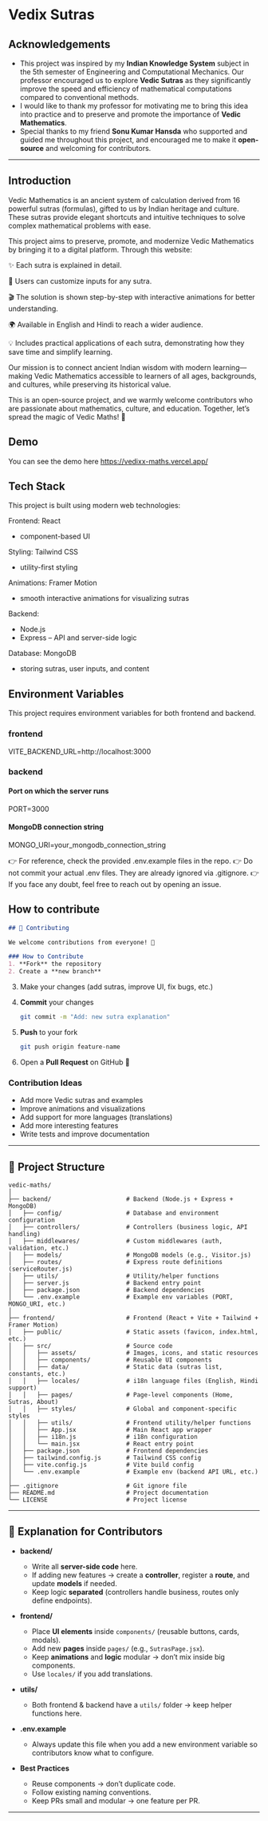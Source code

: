 
# Vedix Sutras






##  Acknowledgements

* This project was inspired by my **Indian Knowledge System** subject in the 5th semester of Engineering and Computational Mechanics. Our professor encouraged us to explore **Vedic Sutras** as they significantly improve the speed and efficiency of mathematical computations compared to conventional methods.
* I would like to thank my professor for motivating me to bring this idea into practice and to preserve and promote the importance of **Vedic Mathematics**.
* Special thanks to my friend **Sonu Kumar Hansda** who supported and guided me throughout this project, and encouraged me to make it **open-source** and welcoming for contributors.

---



## Introduction

Vedic Mathematics is an ancient system of calculation derived from 16 powerful sutras (formulas), gifted to us by Indian heritage and culture. These sutras provide elegant shortcuts and intuitive techniques to solve complex mathematical problems with ease.

This project aims to preserve, promote, and modernize Vedic Mathematics by bringing it to a digital platform. Through this website:

✨ Each sutra is explained in detail.

🧮 Users can customize inputs for any sutra.

🎬 The solution is shown step-by-step with interactive animations for better understanding.

🌍 Available in English and Hindi to reach a wider audience.

💡 Includes practical applications of each sutra, demonstrating how they save time and simplify learning.

Our mission is to connect ancient Indian wisdom with modern learning—making Vedic Mathematics accessible to learners of all ages, backgrounds, and cultures, while preserving its historical value.

This is an open-source project, and we warmly welcome contributors who are passionate about mathematics, culture, and education. Together, let’s spread the magic of Vedic Maths! 🚀
## Demo

You can see the demo here
https://vedixx-maths.vercel.app/
## Tech Stack

This project is built using modern web technologies:

Frontend: React
 + component-based UI

Styling: Tailwind CSS
 + utility-first styling

Animations: Framer Motion
 + smooth interactive animations for visualizing sutras

Backend:
 + Node.js
 + Express
 – API and server-side logic

Database: MongoDB
 + storing sutras, user inputs, and content
## Environment Variables

This project requires environment variables for both frontend and backend.

### frontend
VITE_BACKEND_URL=http://localhost:3000

### backend
#### Port on which the server runs
PORT=3000

#### MongoDB connection string
MONGO_URI=your_mongodb_connection_string

👉 For reference, check the provided .env.example files in the repo.
👉 Do not commit your actual .env files. They are already ignored via .gitignore.
👉 If you face any doubt, feel free to reach out by opening an issue.




## How to contribute
````markdown
## 🤝 Contributing  

We welcome contributions from everyone! 🎉  

### How to Contribute  
1. **Fork** the repository  
2. Create a **new branch**  

````

3. Make your changes (add sutras, improve UI, fix bugs, etc.)
4. **Commit** your changes

   ```bash
   git commit -m "Add: new sutra explanation"
   ```
5. **Push** to your fork

   ```bash
   git push origin feature-name
   ```
6. Open a **Pull Request** on GitHub 🚀

### Contribution Ideas

* Add more Vedic sutras and examples
* Improve animations and visualizations
* Add support for more languages (translations)
* Add more interesting features
* Write tests and improve documentation



---

## 📂 Project Structure

```
vedic-maths/
│
├── backend/                     # Backend (Node.js + Express + MongoDB)
│   ├── config/                  # Database and environment configuration
│   ├── controllers/             # Controllers (business logic, API handling)
│   ├── middlewares/             # Custom middlewares (auth, validation, etc.)
│   ├── models/                  # MongoDB models (e.g., Visitor.js)
│   ├── routes/                  # Express route definitions (serviceRouter.js)
│   ├── utils/                   # Utility/helper functions
│   ├── server.js                # Backend entry point
│   ├── package.json             # Backend dependencies
│   └── .env.example             # Example env variables (PORT, MONGO_URI, etc.)
│
├── frontend/                    # Frontend (React + Vite + Tailwind + Framer Motion)
│   ├── public/                  # Static assets (favicon, index.html, etc.)
│   ├── src/                     # Source code
│   │   ├── assets/              # Images, icons, and static resources
│   │   ├── components/          # Reusable UI components
│   │   ├── data/                # Static data (sutras list, constants, etc.)
│   │   ├── locales/             # i18n language files (English, Hindi support)
│   │   ├── pages/               # Page-level components (Home, Sutras, About)
│   │   ├── styles/              # Global and component-specific styles
│   │   ├── utils/               # Frontend utility/helper functions
│   │   ├── App.jsx              # Main React app wrapper
│   │   ├── i18n.js              # i18n configuration
│   │   └── main.jsx             # React entry point
│   ├── package.json             # Frontend dependencies
│   ├── tailwind.config.js       # Tailwind CSS config
│   ├── vite.config.js           # Vite build config
│   └── .env.example             # Example env (backend API URL, etc.)
│
├── .gitignore                   # Git ignore file
├── README.md                    # Project documentation
└── LICENSE                      # Project license
```

---

## 📝 Explanation for Contributors

* **backend/**

  * Write all **server-side code** here.
  * If adding new features → create a **controller**, register a **route**, and update **models** if needed.
  * Keep logic **separated** (controllers handle business, routes only define endpoints).

* **frontend/**

  * Place **UI elements** inside `components/` (reusable buttons, cards, modals).
  * Add new **pages** inside `pages/` (e.g., `SutrasPage.jsx`).
  * Keep **animations** and **logic** modular → don’t mix inside big components.
  * Use `locales/` if you add translations.

* **utils/**

  * Both frontend & backend have a `utils/` folder → keep helper functions here.

* **.env.example**

  * Always update this file when you add a new environment variable so contributors know what to configure.

* **Best Practices**

  * Reuse components → don’t duplicate code.
  * Follow existing naming conventions.
  * Keep PRs small and modular → one feature per PR.

---



